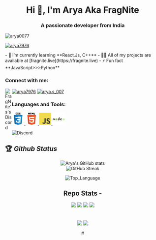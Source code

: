 <h1 align="center">Hi 👋, I'm Arya Aka FragNite</h1>
<h3 align="center">A passionate developer from India</h3>
<p align="left"> <img src="https://komarev.com/ghpvc/?username=arya0077&label=Profile%20views&color=0e75b6&style=flat" alt="arya0077" /> </p>
<p align="left"> <a href="https://twitter.com/arya7976" target="blank"><img src="https://img.shields.io/twitter/follow/arya7976?logo=twitter&style=for-the-badge" alt="arya7976" /></a> </p>
- 🌱 I’m currently learning **React.Js, C++**
- 👨‍💻 All of my projects are available at [fragnite.live](https://fragnite.live)
- ⚡ Fun fact **JavaScript>>>Python**
<h3 align="left">Connect with me:</h3>
<p align="left">
<a href="https://twitter.com/arya7976" target="blank"><img align="center" src="https://raw.githubusercontent.com/rahuldkjain/github-profile-readme-generator/master/src/images/icons/Social/twitter.svg" alt="arya7976" height="30" width="40" /></a>
<a href="https://instagram.com/arya.s_007" target="blank"><img align="center" src="https://raw.githubusercontent.com/rahuldkjain/github-profile-readme-generator/master/src/images/icons/Social/instagram.svg" alt="arya.s_007" height="30" width="40" /></a>
<a href="https://discord.gg/zvynSK7Crk">
  <img align="left" alt="FragNite's's Discord" width="22px" src="https://raw.githubusercontent.com/peterthehan/peterthehan/master/assets/discord.svg" />
</a>
</p>
<h3 align="left">Languages and Tools:</h3>
<p align="left"> <a href="https://www.w3schools.com/css/" target="_blank"> <img src="https://raw.githubusercontent.com/devicons/devicon/master/icons/css3/css3-original-wordmark.svg" alt="css3" width="40" height="40"/> </a> <a href="https://www.w3.org/html/" target="_blank"> <img src="https://raw.githubusercontent.com/devicons/devicon/master/icons/html5/html5-original-wordmark.svg" alt="html5" width="40" height="40"/> </a> <a href="https://developer.mozilla.org/en-US/docs/Web/JavaScript" target="_blank"> <img src="https://raw.githubusercontent.com/devicons/devicon/master/icons/javascript/javascript-original.svg" alt="javascript" width="40" height="40"/> </a> <a href="https://nodejs.org" target="_blank"> <img src="https://raw.githubusercontent.com/devicons/devicon/master/icons/nodejs/nodejs-original-wordmark.svg" alt="nodejs" width="40" height="40"/> </a> </p>

![Discord](https://discord.c99.nl/widget/theme-3/730424922639302693.png)

## 🏆 *Github Status*
<div align="center">

![Arya's GitHub stats](https://github-readme-stats.vercel.app/api/?username=arya0077&show_icons=true&title_color=fff&icon_color=79ff97&text_color=9f9f9f&bg_color=151515)
<br>
![GitHub Streak](https://github-readme-streak-stats.herokuapp.com/?user=arya0077&theme=dark)
<br>
  
![Top_Language](https://github-readme-stats.vercel.app/api/top-langs/?username=arya0077&repo=github-readme-stats&title_color=fff&icon_color=f9f9f9&text_color=9f9f9f&bg_color=151515&exclude_repo=genzographics.github.io,mrwow.github.io,mickysahni.github.io&langs_count=8)

## Repo Stats - 
<div align="center">
<img src="https://img.shields.io/badge/Made%20with-Markdown-1f425f.svg?style=for-the-badge">
<img src="https://img.shields.io/github/stars/ItzzNeo13/ItzzNeo13.svg?style=for-the-badge">
<img src="https://img.shields.io/github/forks/ItzzNeo13/ItzzNeo13.svg?style=for-the-badge">
<img src="https://img.shields.io/badge/Maintained%3F-yes-green.svg?style=for-the-badge">

 #
 <a href="https://github.com/Arya0077" alt="https://github.com/Arya0077"><img src="https://img.shields.io/static/v1?style=for-the-badge&label=CREATED%20BY&message=Arya0077&color=000000&logo=GitHub"></a>
<img src="https://img.shields.io/github/license/Arya0077/Arya0077?style=for-the-badge">
</div>
#

